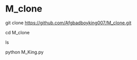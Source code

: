 # M_clone
git clone https://github.com/Afgbadboyking007/M_clone.git

cd M_clone

ls

python M_King.py
